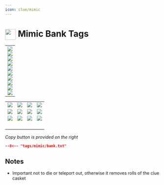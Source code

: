 ```yaml
---
icon: clue/mimic
---
```


# <img style="vertical-align:middle" src="https://oldschool.runescape.wiki/images/Mimic_detail.png" width="35"> Mimic Bank Tags

<div class="main-container">
    <div class="left-container">
        <table class="equipment equipment-left">
            <tbody>
                <tr>
                    <td>
                        <div class="equipment-div">
                        <div class="equipment-head equipment-blank">
                            <div class="equipment-plinkp"><a href="https://oldschool.runescape.wiki/w/Torva_full_helm#Restored" title="Torva full helm"><img src="https://oldschool.runescape.wiki/images/Torva_full_helm.png"></a></div>
                        </div>
                        <div class="equipment-cape equipment-blank">
                            <div class="equipment-plinkp"><a href="https://oldschool.runescape.wiki/w/Infernal_cape#Normal" title="Infernal cape"><img src="https://oldschool.runescape.wiki/images/Infernal_cape.gif?d09e7"></a></div>
                        </div>
                        <div class="equipment-neck equipment-blank">
                            <div class="equipment-plinkp"><a href="https://oldschool.runescape.wiki/w/Amulet_of_torture" title="Amulet of torture"><img src="https://oldschool.runescape.wiki/images/Amulet_of_torture.png"></a></div>
                        </div>
                        <div class="equipment-ammo">
                            <div class="equipment-plinkp"></div>
                        </div>
                        <div class="equipment-weapon equipment-blank">
                            <div class="equipment-plinkp"><a href="https://oldschool.runescape.wiki/w/Osmumten%27s_fang" title="Osmumten's fang"><img src="https://oldschool.runescape.wiki/images/Osmumten%27s_fang.png"></a></div>
                        </div>
                        <div class="equipment-torso equipment-blank">
                            <div class="equipment-plinkp"><a href="https://oldschool.runescape.wiki/w/Torva_platebody#Restored" title="Torva platebody"><img src="https://oldschool.runescape.wiki/images/Torva_platebody.png"></a></div>
                        </div>
                        <div class="equipment-shield equipment-blank">
                            <div class="equipment-plinkp"><a href="https://oldschool.runescape.wiki/w/Avernic_defender#Normal" title="Avernic defender"><img src="https://oldschool.runescape.wiki/images/Avernic_defender.png"></a></div>
                        </div>
                        <div class="equipment-legs equipment-blank">
                            <div class="equipment-plinkp"><a href="https://oldschool.runescape.wiki/w/Torva_platelegs#Restored" title="Torva platelegs"><img src="https://oldschool.runescape.wiki/images/Torva_platelegs.png"></a></div>
                        </div>
                        <div class="equipment-gloves equipment-blank">
                            <div class="equipment-plinkp"><a href="https://oldschool.runescape.wiki/w/Ferocious_gloves" title="Ferocious gloves"><img src="https://oldschool.runescape.wiki/images/Ferocious_gloves.png"></a></div>
                        </div>
                        <div class="equipment-gloves">
                            <div class="equipment-plinkp"></div>
                        </div>
                        <div class="equipment-boots equipment-blank">
                            <div class="equipment-plinkp"><a href="https://oldschool.runescape.wiki/w/Primordial_boots" title="Primordial boots"><img src="https://oldschool.runescape.wiki/images/Primordial_boots.png"></a></div>
                        </div>
                        <div class="equipment-ring equipment-blank">
                            <div class="equipment-plinkp"><a href="https://oldschool.runescape.wiki/w/Ultor_ring" title="Ultor ring"><img src="https://oldschool.runescape.wiki/images/Ultor_ring.png"></a></div>
                        </div>
                        </div>
                    </td>
                </tr>
            </tbody>
        </table>
    </div>
    <div class="left-container">
        <table class="inventorytable">
            <tbody>
                <tr>
                    <td><a href="https://oldschool.runescape.wiki/w/Voidwaker" title="Voidwaker"><img src="https://oldschool.runescape.wiki/images/Voidwaker.png"></a></td>
                    <td><a href="https://oldschool.runescape.wiki/w/Desert_amulet_4" title="Desert amulet 4"><img src="https://oldschool.runescape.wiki/images/Desert_amulet_4.png"></a></td>
                    <td><a href="https://oldschool.runescape.wiki/w/Crafting_cape(t)" title="Crafting cape(t)"><img src="https://oldschool.runescape.wiki/images/Crafting_cape%28t%29.png"></a></td>
                    <td><a href="https://oldschool.runescape.wiki/w/Watson_teleport" title="Watson teleport"><img src="https://oldschool.runescape.wiki/images/Watson_teleport.png"></a></td>
                </tr>
                <tr>
                    <td><a href="https://oldschool.runescape.wiki/w/Divine_super_combat_potion(1)" title="Divine super combat potion(1)"><img src="https://oldschool.runescape.wiki/images/Divine_super_combat_potion%281%29.png"></a></td>
                    <td><a href="https://oldschool.runescape.wiki/w/Anglerfish" title="Anglerfish"><img src="https://oldschool.runescape.wiki/images/Anglerfish.png"></a></td>
                    <td><a href="https://oldschool.runescape.wiki/w/Anglerfish" title="Anglerfish"><img src="https://oldschool.runescape.wiki/images/Anglerfish.png"></a></td>
                    <td><a href="https://oldschool.runescape.wiki/w/Anglerfish" title="Anglerfish"><img src="https://oldschool.runescape.wiki/images/Anglerfish.png"></a></td>
                </tr>
                <tr>
                    <td><a href="https://oldschool.runescape.wiki/w/Mimic" title="Mimic"><img src="https://oldschool.runescape.wiki/images/Mimic.png"></a></td>
                    <td><a href="https://oldschool.runescape.wiki/w/Anglerfish" title="Anglerfish"><img src="https://oldschool.runescape.wiki/images/Anglerfish.png"></a></td>
                    <td><a href="https://oldschool.runescape.wiki/w/Anglerfish" title="Anglerfish"><img src="https://oldschool.runescape.wiki/images/Anglerfish.png"></a></td>
                    <td><a href="https://oldschool.runescape.wiki/w/Anglerfish" title="Anglerfish"><img src="https://oldschool.runescape.wiki/images/Anglerfish.png"></a></td>
                </tr>
                <tr>
                    <td></td>
                    <td></td>
                    <td></td>
                    <td></td>
                </tr>
                <tr>
                    <td></td>
                    <td></td>
                    <td></td>
                    <td></td>
                </tr>
                <tr>
                    <td></td>
                    <td></td>
                    <td></td>
                    <td></td>
                </tr>
                <tr>
                    <td></td>
                    <td></td>
                    <td></td>
                    <td></td>
                </tr>
            </tbody>
        </table>
    </div>
    <div class="right-container">
        <div class="half-container-top">
        </div>
        <div class="half-container-bottom">
        </div>
    </div>
</div>

_Copy button is provided on the right_
``` json title=""
--8<-- "tags/mimic/bank.txt"
```

## Notes
- Important not to die or teleport out, otherwise it removes rolls of the clue casket